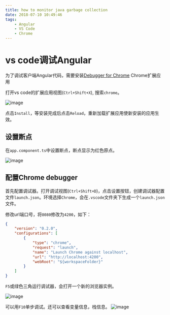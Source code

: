 ```yaml
---
title: how to monitor java garbage collection
date: 2018-07-10 10:49:46
tags:
    - Angular
    - VS Code
    - Chrome
---
```


# vs code调试Angular
为了调试客户端Angular代码，需要安装[Debugger for Chrome](https://marketplace.visualstudio.com/items?itemName=msjsdiag.debugger-for-chrome) Chrome扩展应用

打开vs code的扩展应用视图(`Ctrl+Shift+X`), 搜索`chrome`。

![image](https://code.visualstudio.com/assets/docs/nodejs/reactjs/debugger-for-chrome.png)

点击`Install`，等安装完成后点击`Reload`，重新加载扩展应用使新安装的应用生效。

## 设置断点

在`app.component.ts`中设置断点，断点显示为红色原点。

![image](https://code.visualstudio.com/assets/docs/nodejs/angular/breakpoint.png)

## 配置Chrome debugger
首先配置调试器。打开调试视图(`Ctrl+Shift+D`)，点击设置按钮，创建调试器配置文件`launch.json`。环境选择`Chrome`，会在`.vscode`文件夹下生成一个`launch.json`文件。

修改url端口号，将`8080`修改为`4200`，如下：

```json
{
    "version": "0.2.0",
    "configurations": [
        {
            "type": "chrome",
            "request": "launch",
            "name": "Launch Chrome against localhost",
            "url": "http://localhost:4200",
            "webRoot": "${workspaceFolder}"
        }
    ]
}
```

`F5`或绿色三角运行调试器，会打开一个新的浏览器实例。

![image](https://code.visualstudio.com/assets/docs/nodejs/angular/hit-breakpoint.png)

可以用`F10`单步调试。还可以查看变量信息，栈信息。
![image](https://code.visualstudio.com/assets/docs/nodejs/angular/debug-variable.png)

